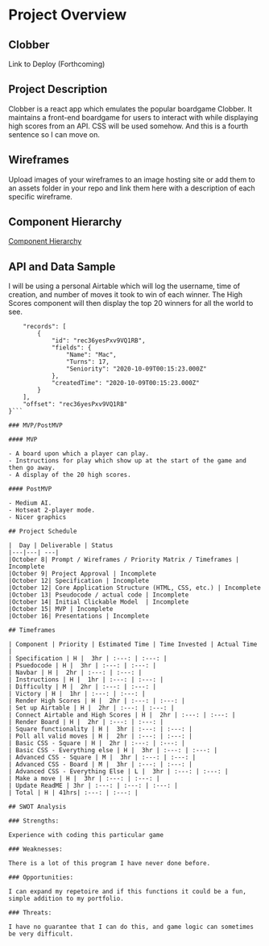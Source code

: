 # Project Overview

## Clobber

Link to Deploy (Forthcoming)

## Project Description

Clobber is a react app which emulates the popular boardgame Clobber. It maintains a front-end boardgame for users to interact with while displaying high scores from an API. CSS will be used somehow. And this is a fourth sentence so I can move on.

## Wireframes

Upload images of your wireframes to an image hosting site or add them to an assets folder in your repo and link them here with a description of each specific wireframe.

## Component Hierarchy

[Component Hierarchy](https://i.imgur.com/e6kJLAF.png)

## API and Data Sample

I will be using a personal Airtable which will log the username, time of creation, and number of moves it took to win of each winner. The High Scores component will then display the top 20 winners for all the world to see.

```{
    "records": [
        {
            "id": "rec36yesPxv9VQ1RB",
            "fields": {
                "Name": "Mac",
                "Turns": 17,
                "Seniority": "2020-10-09T00:15:23.000Z"
            },
            "createdTime": "2020-10-09T00:15:23.000Z"
        }
    ],
    "offset": "rec36yesPxv9VQ1RB"
}```

### MVP/PostMVP

#### MVP 

- A board upon which a player can play. 
- Instructions for play which show up at the start of the game and then go away.
- A display of the 20 high scores.

#### PostMVP  

- Medium AI.
- Hotseat 2-player mode.
- Nicer graphics

## Project Schedule

|  Day | Deliverable | Status
|---|---| ---|
|October 8| Prompt / Wireframes / Priority Matrix / Timeframes | Incomplete
|October 9| Project Approval | Incomplete
|October 12| Specification | Incomplete
|October 12| Core Application Structure (HTML, CSS, etc.) | Incomplete
|October 13| Pseudocode / actual code | Incomplete
|October 14| Initial Clickable Model  | Incomplete
|October 15| MVP | Incomplete
|October 16| Presentations | Incomplete

## Timeframes

| Component | Priority | Estimated Time | Time Invested | Actual Time |
| Specification | H |  3hr | :---: | :---: |
| Psuedocode | H |  3hr | :---: | :---: |
| Navbar | H |  2hr | :---: | :---: |
| Instructions | H |  1hr | :---: | :---: |
| Difficulty | M |  2hr | :---: | :---: |
| Victory | H |  1hr | :---: | :---: |
| Render High Scores | H |  2hr | :---: | :---: |
| Set up Airtable | H |  2hr | :---: | :---: |
| Connect Airtable and High Scores | H |  2hr | :---: | :---: |
| Render Board | H |  2hr | :---: | :---: |
| Square functionality | H |  3hr | :---: | :---: |
| Poll all valid moves | H |  2hr | :---: | :---: |
| Basic CSS - Square | H |  2hr | :---: | :---: |
| Basic CSS - Everything else | H |  3hr | :---: | :---: |
| Advanced CSS - Square | M |  3hr | :---: | :---: |
| Advanced CSS - Board | M |  3hr | :---: | :---: |
| Advanced CSS - Everything Else | L |  3hr | :---: | :---: |
| Make a move | H |  3hr | :---: | :---: |
| Update ReadME | 3hr | :---: | :---: | :---: |
| Total | H | 41hrs| :---: | :---: |

## SWOT Analysis

### Strengths:

Experience with coding this particular game

### Weaknesses:

There is a lot of this program I have never done before.

### Opportunities:

I can expand my repetoire and if this functions it could be a fun, simple addition to my portfolio.

### Threats:

I have no guarantee that I can do this, and game logic can sometimes be very difficult.
